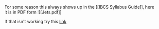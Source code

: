 For some reason this always shows up in the [[IBCS Syllabus Guide]], here it is in PDF form
![[Jets.pdf]]

If that isn't working try this [link](http://ibcomp.fis.edu/2017/Jets.pdf)